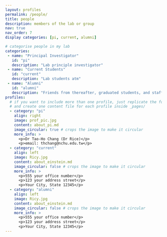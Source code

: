 ```yaml
---
layout: profiles
permalink: /people/
title: people
description: members of the lab or group
nav: true
nav_order: 7
display categories: [pi, current, alumni]

# categorise people in my lab
categories:
 - name: "Principal Investigator"
   id: "pi"
   description: "Lab principle investigator"
 - name: "Current Students"
   id: "current"
   description: "Lab students atm"
 - name: "Alumni"
   id: "alumni"
   description: "Friends from thereafter, graduated students, and staffs"
profiles:
  # if you want to include more than one profile, just replicate the following block
  # and create one content file for each profile inside _pages/
  - category: "pi"
    align: right
    image: prof_pic.jpg
    content: about_pi.md
    image_circular: true # crops the image to make it circular
    more_info: >
      <p>Dr Tao-Ho Chang (Dr Rice)</p>
      <p>email: thchang@nchu.edu.tw</p>
  - category: "current"
    align: left
    image: Ricy.jpg
    content: about_einstein.md
    image_circular: false # crops the image to make it circular
    more_info: >
      <p>555 your office number</p>
      <p>123 your address street</p>
      <p>Your City, State 12345</p>
  - category: "alumni"
    align: left
    image: Ricy.jpg
    content: about_einstein.md
    image_circular: false # crops the image to make it circular
    more_info: >
      <p>555 your office number</p>
      <p>123 your address street</p>
      <p>Your City, State 12345</p> 
---
```


